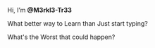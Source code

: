 Hi, I’m **@M3rkl3-Tr33**

 What better way to Learn than Just start typing? 

 What's the Worst that could happen? 

